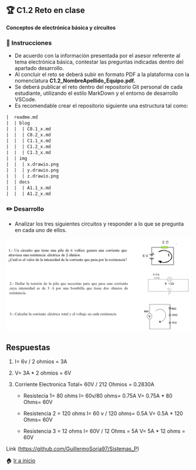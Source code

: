 ## :trophy: C1.2 Reto en clase

**Conceptos de electrónica básica y circuitos**

### :blue_book: Instrucciones

- De acuerdo con la información presentada por el asesor referente al tema electrónica básica, contestar las preguntas indicadas dentro del apartado desarrollo.
- Al concluir el reto se deberá subir en formato PDF a la plataforma con la nomenclatura **C1.2_NombreApellido_Equipo.pdf.**
- Se deberá publicar el reto dentro del repositorio Git personal de cada estudiante, utilizando el estilo MarkDown y el entorno de desarrollo VSCode.
- Es recomendable crear el repositorio siguiente una estructura tal como:
```
|  readme.md
|  | blog
|  |  | C0.1_x.md
|  |  | C0.2_x.md
|  |  | C1.1_x.md
|  |  | C1.2_x.md
|  |  | C1.3_x.md
|  | img
|  |  | x.drawio.png
|  |  | y.drawio.png
|  |  | z.drawio.png
|  | docs
|  |  | A1.1_x.md
|  |  | A1.2_x.md
```

### :pencil2: Desarrollo

- Analizar los tres siguientes circuitos y responder a lo que se pregunta en cada uno de ellos.

![Cuestionario_Parte1](../img/C1.x_ElectronicaBasicaCircuitos_Parte1.png)


## Respuestas 

1. I= 6v / 2 ohmios = 3A

2. V= 3A * 2 ohmios = 6V

3. Corriente Electronica Total= 60V / 212 Ohmios = 0.2830A
   
   - Resistecia 1= 80 ohms
   I= 60v/80 ohms= 0.75A
   V= 0.75A * 80 Ohms= 60V

   - Resistencia 2 = 120 ohms
   I= 60 v / 120 ohms= 0.5A
   V= 0.5A * 120 Ohms= 60V 

   - Resistencia 3 = 12 ohms
   I= 60V / 12 Ohms = 5A
   V= 5A * 12 ohms = 60V

Link (https://github.com/GuillermoSoria97/Sistemas_P)

:house: [Ir a inicio](https://github.com/GuillermoSoria97/Sistemas_P)
